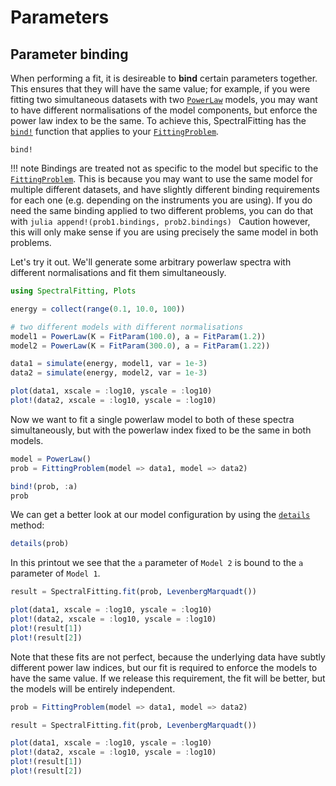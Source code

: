 # Parameters

## Parameter binding

When performing a fit, it is desireable to **bind** certain parameters together. This ensures that they will have the same value; for example, if you were fitting two simultaneous datasets with two [`PowerLaw`](@ref) models, you may want to have different normalisations of the model components, but enforce the power law index to be the same. To achieve this, SpectralFitting has the [`bind!`](@ref) function that applies to your [`FittingProblem`](@ref).

```@docs
bind!
```

!!! note
    Bindings are treated not as specific to the model but specific to the [`FittingProblem`](@ref). This is because you may want to use the same model for multiple different datasets, and have slightly different binding requirements for each one (e.g. depending on the instruments you are using). If you do need the same binding applied to two different problems, you can do that with
    ```julia
    append!(prob1.bindings, prob2.bindings)
    ```
    Caution however, this will only make sense if you are using precisely the same model in both problems.


Let's try it out. We'll generate some arbitrary powerlaw spectra with different normalisations and fit them simultaneously.
```julia
using SpectralFitting, Plots

energy = collect(range(0.1, 10.0, 100))

# two different models with different normalisations
model1 = PowerLaw(K = FitParam(100.0), a = FitParam(1.2))
model2 = PowerLaw(K = FitParam(300.0), a = FitParam(1.22))

data1 = simulate(energy, model1, var = 1e-3)
data2 = simulate(energy, model2, var = 1e-3)

plot(data1, xscale = :log10, yscale = :log10)
plot!(data2, xscale = :log10, yscale = :log10)
```

Now we want to fit a single powerlaw model to both of these spectra simultaneously, but with the powerlaw index fixed to be the same in both models.
```julia
model = PowerLaw()
prob = FittingProblem(model => data1, model => data2)

bind!(prob, :a)
prob
```

We can get a better look at our model configuration by using the [`details`](@ref) method:
```julia
details(prob)
```

In this printout we see that the `a` parameter of `Model 2` is bound to the `a` parameter of `Model 1`.

```julia
result = SpectralFitting.fit(prob, LevenbergMarquadt())

plot(data1, xscale = :log10, yscale = :log10)
plot!(data2, xscale = :log10, yscale = :log10)
plot!(result[1])
plot!(result[2])
```

Note that these fits are not perfect, because the underlying data have subtly different power law indices, but our fit is required to enforce the models to have the same value. If we release this requirement, the fit will be better, but the models will be entirely independent.

```julia
prob = FittingProblem(model => data1, model => data2)

result = SpectralFitting.fit(prob, LevenbergMarquadt())

plot(data1, xscale = :log10, yscale = :log10)
plot!(data2, xscale = :log10, yscale = :log10)
plot!(result[1])
plot!(result[2])
```